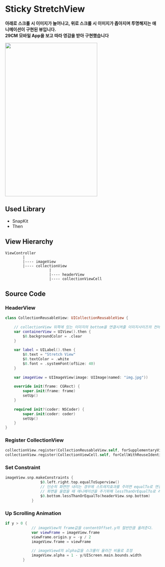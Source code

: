 Sticky StretchView
==============

**아래로 스크롤 시 이미지가 늘어나고, 위로 스크롤 시 이미지가 좁아지며 투명해지는 애니메이션이 구현된 뷰입니다.**   
**29CM 모바일 App을 보고 따라 영감을 받아 구현했습니다**

<img src="https://user-images.githubusercontent.com/59193640/165906277-7577cfbf-415d-4a85-b879-4f77b33a878e.gif" width="300px" height="500px"></img>

## Used Library
- SnapKit
- Then

## View Hierarchy
```
ViewController
        |
        |---- imageView
        |---- collectionView
                    |
                    |---- headerView
                    |---- collectionViewCell
```

## Source Code

### HeaderView
```Swift
class CollectionReusableView: UICollectionReusableView {
    
    // collectionView 뒤쪽에 있는 이미지의 bottom을 연결시켜줄 이미지사이즈의 컨테이너뷰
    var containerView = UIView().then {
        $0.backgroundColor = .clear
    }
    
    var label = UILabel().then {
        $0.text = "Stretch View"
        $0.textColor = .white
        $0.font = .systemFont(ofSize: 40)
    }
    
    var imageView = UIImageView(image: UIImage(named: "img.jpg"))
    
    override init(frame: CGRect) {
        super.init(frame: frame)
        setUp()
    }
    
    required init?(coder: NSCoder) {
        super.init(coder: coder)
        setUp()
    }
}
```

### Register CollectionView
```Swift
collectionView.register(CollectionReusableView.self, forSupplementaryViewOfKind: UICollectionView.elementKindSectionHeader, withReuseIdentifier: headerReusableId)
collectionView.register(CollectionViewCell.self, forCellWithReuseIdentifier: cellReusableId)
```

### Set Constraint
```Swift
imageView.snp.makeConstraints {
                $0.left.right.top.equalToSuperview()
                // 단순히 화면만 내리는 경우에 스트레치효과를 주려면 equalTo로 연결하면 되나
                // 화면을 올렸을 때 애니메이션을 주기위해 lessThanOrEqualTo로 레이아웃을 잡아줬습니다.
                $0.bottom.lessThanOrEqualTo(headerView.snp.bottom)
            }
```

### Up Scrolling Animation
```Swift
if y > 0 {
            // imageView의 frame값을 contentOffset.y의 절반만큼 올려준다.
            var viewFrame = imageView.frame
            viewFrame.origin.y = -y / 2
            imageView.frame = viewFrame
            
            // imageViewd의 alpha값을 스크롤이 올라간 비율로 조정
            imageView.alpha = 1 - y/UIScreen.main.bounds.width
        }
```
